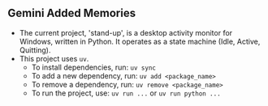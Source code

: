 ## Gemini Added Memories
- The current project, 'stand-up', is a desktop activity monitor for Windows, written in Python. It operates as a state machine (Idle, Active, Quitting).
- This project uses `uv`.
    - To install dependencies, run: `uv sync`
    - To add a new dependency, run: `uv add <package_name>`
    - To remove a dependency, run: `uv remove <package_name>`
    - To run the project, use: `uv run ...` or `uv run python ...`
